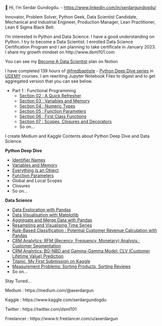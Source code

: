 👋 Hi, I’m Serdar Gundogdu. - https://www.linkedin.com/in/serdargundogdu/
<p>Innovator, Problem Solver, Python Geek, Data Scientist Candidate, Mechanical and Industrial Engineer, Production Manager, Lean Practitioner, Lean 6 Sigma Black Belt.
<p>I’m interested in Python and Data Science. I have a good understanding on Python. I try to become a Data Scientist. I enrolled Data Science Certification Program and I am planning to take certificate in January 2023. I share my growth mindset on http://www.dsml101.com 
 
You can see my [Become A Data Scientist](https://www.notion.so/Serdar-Gundogdu-b92da615b2fa44febb2dd5077ee3a67c) plan on Notion
 
I have completed 139 hours of [@fredbaptiste](https://github.com/fbaptiste) - [Python Deep Dive series](https://github.com/aserdargun/python-deepdive) in [UDEMY](https://www.udemy.com/courses/search/?src=ukw&q=%22fred+baptiste%22) courses. I am rewriting Jupyter Notebook Files to digest and to get aggregated version that you can see below.
 
  * Part 1 : Functional Programming 
    * [Section 02 : A Quick Refresher](https://github.com/aserdargun/DSML101/blob/main/python/Part_1_Section_02_A_Quick_Refresher.ipynb)
    * [Section 03 : Variables and Memory](https://github.com/aserdargun/DSML101/blob/main/python/Part_1_Section_03_Variables_and_Memory.ipynb)
    * [Section 04 : Numeric Types](https://github.com/aserdargun/DSML101/blob/main/python/Part_1_Section_04_Numeric_Types.ipynb)
    * [Section 05 : Function Parameters](https://github.com/aserdargun/DSML101/blob/main/python/Part_1_Section_05_Function_Parameters.ipynb)
    * [Section 06 : First Class Functions](https://github.com/aserdargun/DSML101/blob/main/python/Part_1_Section_06_First_Class_Functions.ipynb)
    * [Section 07 : Scopes, Closures and Decorators](https://github.com/aserdargun/DSML101/blob/main/python/Part_1_Section_07_Scopes_Closures_and_Decorators.ipynb)
    * So on...
 
<p>I create Medium and Kaggle Contents about Python Deep Dive and Data Science.
<p> <b>Python Deep Dive</b>
  
  * [Identifier Names](https://medium.com/@aserdargun/python-deep-dive-identifier-names-92ec00a35b0a)
  * [Variables and Memory](https://medium.com/@aserdargun/python-deep-dive-variables-and-memory-1c3f7c55d13)
  * [Everything is an Object](https://medium.com/@aserdargun/python-deep-dive-everything-is-an-object-in-python-8c0595581e19)
  * [Function Parameters](https://medium.com/@aserdargun/python-deep-dive-function-parameters-3be82cf210be)
  * Global and Local Scopes
  * Closures
  * So on...
<p> <b>Data Science</b>
 
  * [Data Exploration with Pandas](https://www.kaggle.com/code/serdargundogdu/data-exploration-with-pandas)
  * [Data Visualisation with Matplotlib](https://www.kaggle.com/code/serdargundogdu/data-visualisation-with-matplotlib)
  * [Aggregate and Merge Data with Pandas](https://www.kaggle.com/code/serdargundogdu/aggregate-and-merge-data-with-pandas)
  * [Resampling and Visualising Time Series](https://www.kaggle.com/code/serdargundogdu/resampling-and-visualising-time-series)
  * [Rule-Based Classification : Potential Customer Revenue Calculation with Pandas](https://medium.com/@aserdargun/data-science-rule-based-classification-potential-customer-revenue-calculation-with-pandas-most-593b3ad5602)
  * [CRM Analytics: RFM (Recency, Frequency, Monetary) Analysis : Customer Segmentation](https://www.kaggle.com/code/serdargundogdu/rfm-analysis-customer-segmentation)
  * [CRM Analytics: BG-NBD and Gamma-Gamma Model: CLV (Customer Lifetime Value) Prediction](https://www.kaggle.com/code/serdargundogdu/bg-nbd-and-gamma-gamma-model-clv-prediction)
  * [Titanic, My First Submission on Kaggle](https://www.kaggle.com/code/serdargundogdu/my-first-submission-titanic)
  * [Measurement Problems: Sorting Products, Sorting Reviews](https://medium.com/@aserdargun/measurement-problems-rating-products-sorting-products-sorting-reviews-9f6567f85f8d)
  * So on...
<p>Stay Tuned...
 
<p>Medium : https://medium.com/@aserdargun
<p>Kaggle : https://www.kaggle.com/serdargundogdu
<p>Twitter : https://twitter.com/dsml101
<p>Freelancer : https://www.tr.freelancer.com/u/aserdargun
<!---
aserdargun/aserdargun is a ✨ special ✨ repository because its `README.md` (this file) appears on your GitHub profile.
You can click the Preview link to take a look at your changes.
--->
